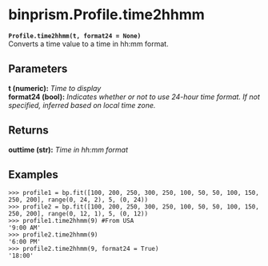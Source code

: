 # binprism.Profile.time2hhmm
**`Profile.time2hhmm(t, format24 = None)`** <br />
Converts a time value to a time in hh:mm format.

## Parameters
**t (numeric):** *Time to display* <br />
**format24 (bool):** *Indicates whether or not to use 24-hour time format. If not specified, inferred based on local time zone.*

## Returns
**outtime (str):** *Time in hh:mm format*

## Examples
```
>>> profile1 = bp.fit([100, 200, 250, 300, 250, 100, 50, 50, 100, 150, 250, 200], range(0, 24, 2), 5, (0, 24))
>>> profile2 = bp.fit([100, 200, 250, 300, 250, 100, 50, 50, 100, 150, 250, 200], range(0, 12, 1), 5, (0, 12))
>>> profile1.time2hhmm(9) #From USA
'9:00 AM'
>>> profile2.time2hhmm(9)
'6:00 PM'
>>> profile2.time2hhmm(9, format24 = True)
'18:00'
```
